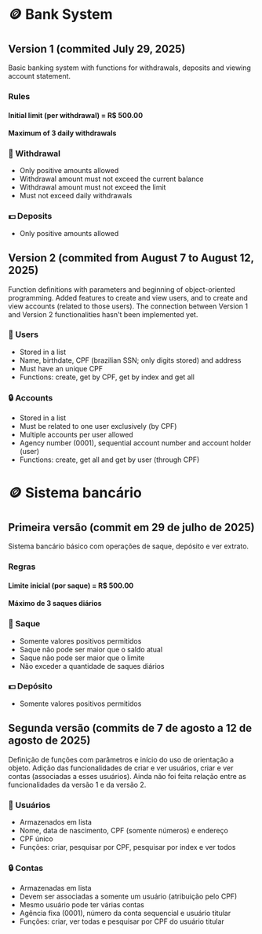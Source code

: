 # 🪙 Bank System 
## Version 1 (commited July 29, 2025)
Basic banking system with functions for withdrawals, deposits and viewing account statement.
### Rules
#### Initial limit (per withdrawal) = R$ 500.00
#### Maximum of 3 daily withdrawals
### 💸 Withdrawal
  - Only positive amounts allowed
  - Withdrawal amount must not exceed the current balance
  - Withdrawal amount must not exceed the limit
  - Must not exceed daily withdrawals
### 💵 Deposits
  - Only positive amounts allowed

## Version 2 (commited from August 7 to August 12, 2025)
Function definitions with parameters and beginning of object-oriented programming.
Added features to create and view users, and to create and view accounts (related to those users). The connection between Version 1 and Version 2 functionalities hasn't been implemented yet.
### 👥 Users
  - Stored in a list
  - Name, birthdate, CPF (brazilian SSN; only digits stored) and address
  - Must have an unique CPF
  - Functions: create, get by CPF, get by index and get all
### 🔒 Accounts
  - Stored in a list
  - Must be related to one user exclusively (by CPF)
  - Multiple accounts per user allowed
  - Agency number (0001), sequential account number and account holder (user)
  - Functions: create, get all and get by user (through CPF)

#
# 🪙 Sistema bancário
## Primeira versão (commit em 29 de julho de 2025)
Sistema bancário básico com operações de saque, depósito e ver extrato.
### Regras
#### Limite inicial (por saque) = R$ 500.00
#### Máximo de 3 saques diários
### 💸 Saque
  - Somente valores positivos permitidos
  - Saque não pode ser maior que o saldo atual
  - Saque não pode ser maior que o limite
  - Não exceder a quantidade de saques diários
### 💵 Depósito
  - Somente valores positivos permitidos

## Segunda versão (commits de 7 de agosto a 12 de agosto de 2025)
Definição de funções com parâmetros e início do uso de orientação a objeto. 
Adição das funcionalidades de criar e ver usuários, criar e ver contas (associadas a esses usuários). Ainda não foi feita relação entre as funcionalidades da versão 1 e da versão 2.
### 👥 Usuários
  - Armazenados em lista
  - Nome, data de nascimento, CPF (somente números) e endereço
  - CPF único
  - Funções: criar, pesquisar por CPF, pesquisar por index e ver todos
### 🔒 Contas
  - Armazenadas em lista
  - Devem ser associadas a somente um usuário (atribuição pelo CPF)
  - Mesmo usuário pode ter várias contas
  - Agência fixa (0001), número da conta sequencial e usuário titular
  - Funções: criar, ver todas e pesquisar por CPF do usuário titular
